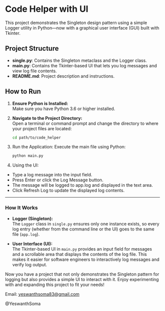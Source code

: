 # Code Helper with UI

This project demonstrates the Singleton design pattern using a simple Logger utility in Python—now with a graphical user interface (GUI) built with Tkinter.

## Project Structure

- **single.py**: Contains the Singleton metaclass and the Logger class.
- **main.py**: Contains the Tkinter-based UI that lets you log messages and view log file contents.
- **README.md**: Project description and instructions.

## How to Run

1. **Ensure Python is Installed:**  
   Make sure you have Python 3.6 or higher installed.

2. **Navigate to the Project Directory:**  
   Open a terminal or command prompt and change the directory to where your project files are located:
   ```bash
   cd path/to/code_helper
   ```
3. Run the Application:
   Execute the main file using Python:
   ```bash
   python main.py
   ```
4. Using the UI:

 - Type a log message into the input field.
 - Press Enter or click the Log Message button.
 - The message will be logged to app.log and displayed in the text area.
 - Click Refresh Log to update the displayed log contents.


---

### How It Works

- **Logger (Singleton):**  
  The `Logger` class in `single.py` ensures only one instance exists, so every log entry (whether from the command line or the UI) goes to the same file (`app.log`).

- **User Interface (UI):**  
  The Tkinter-based UI in `main.py` provides an input field for messages and a scrollable area that displays the contents of the log file. This makes it easier for software engineers to interactively log messages and verify log output.

Now you have a project that not only demonstrates the Singleton pattern for logging but also provides a simple UI to interact with it. Enjoy experimenting with and expanding this project to fit your needs!

Email: yeswanthsoma83@gmail.com

@YeswanthSoma
